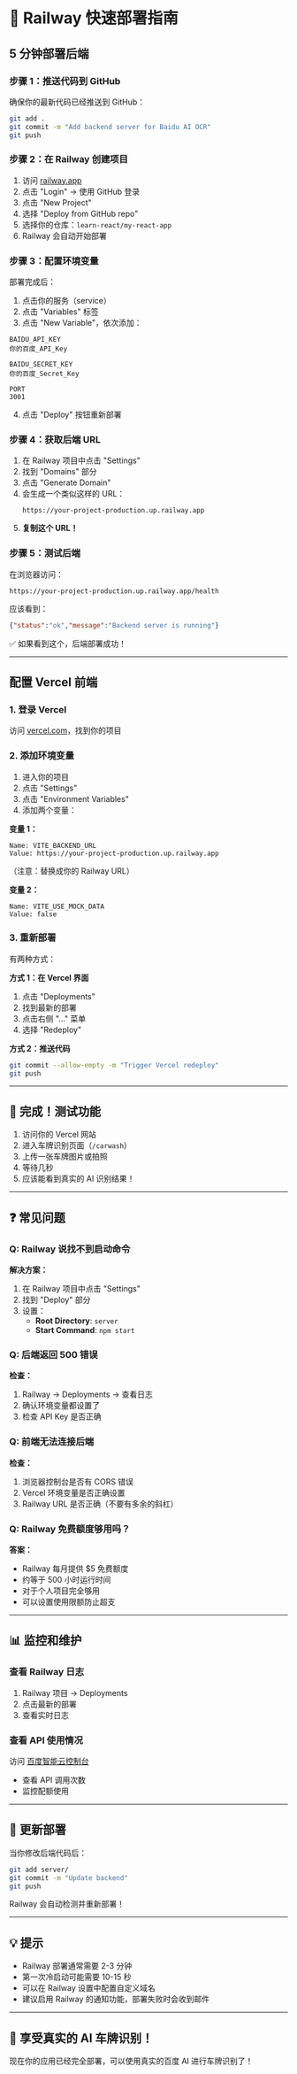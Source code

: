 # 🚂 Railway 快速部署指南

## 5 分钟部署后端

### 步骤 1：推送代码到 GitHub

确保你的最新代码已经推送到 GitHub：

```bash
git add .
git commit -m "Add backend server for Baidu AI OCR"
git push
```

### 步骤 2：在 Railway 创建项目

1. 访问 [railway.app](https://railway.app/)
2. 点击 "Login" → 使用 GitHub 登录
3. 点击 "New Project"
4. 选择 "Deploy from GitHub repo"
5. 选择你的仓库：`learn-react/my-react-app`
6. Railway 会自动开始部署

### 步骤 3：配置环境变量

部署完成后：

1. 点击你的服务（service）
2. 点击 "Variables" 标签
3. 点击 "New Variable"，依次添加：

```
BAIDU_API_KEY
你的百度_API_Key

BAIDU_SECRET_KEY
你的百度_Secret_Key

PORT
3001
```

4. 点击 "Deploy" 按钮重新部署

### 步骤 4：获取后端 URL

1. 在 Railway 项目中点击 "Settings"
2. 找到 "Domains" 部分
3. 点击 "Generate Domain"
4. 会生成一个类似这样的 URL：
   ```
   https://your-project-production.up.railway.app
   ```
5. **复制这个 URL！**

### 步骤 5：测试后端

在浏览器访问：
```
https://your-project-production.up.railway.app/health
```

应该看到：
```json
{"status":"ok","message":"Backend server is running"}
```

✅ 如果看到这个，后端部署成功！

---

## 配置 Vercel 前端

### 1. 登录 Vercel

访问 [vercel.com](https://vercel.com/)，找到你的项目

### 2. 添加环境变量

1. 进入你的项目
2. 点击 "Settings"
3. 点击 "Environment Variables"
4. 添加两个变量：

**变量 1：**
```
Name: VITE_BACKEND_URL
Value: https://your-project-production.up.railway.app
```
（注意：替换成你的 Railway URL）

**变量 2：**
```
Name: VITE_USE_MOCK_DATA
Value: false
```

### 3. 重新部署

有两种方式：

**方式 1：在 Vercel 界面**
1. 点击 "Deployments"
2. 找到最新的部署
3. 点击右侧 "..." 菜单
4. 选择 "Redeploy"

**方式 2：推送代码**
```bash
git commit --allow-empty -m "Trigger Vercel redeploy"
git push
```

---

## 🎯 完成！测试功能

1. 访问你的 Vercel 网站
2. 进入车牌识别页面（`/carwash`）
3. 上传一张车牌图片或拍照
4. 等待几秒
5. 应该能看到真实的 AI 识别结果！

---

## ❓ 常见问题

### Q: Railway 说找不到启动命令

**解决方案：**
1. 在 Railway 项目中点击 "Settings"
2. 找到 "Deploy" 部分
3. 设置：
   - **Root Directory**: `server`
   - **Start Command**: `npm start`

### Q: 后端返回 500 错误

**检查：**
1. Railway → Deployments → 查看日志
2. 确认环境变量都设置了
3. 检查 API Key 是否正确

### Q: 前端无法连接后端

**检查：**
1. 浏览器控制台是否有 CORS 错误
2. Vercel 环境变量是否正确设置
3. Railway URL 是否正确（不要有多余的斜杠）

### Q: Railway 免费额度够用吗？

**答案：**
- Railway 每月提供 $5 免费额度
- 约等于 500 小时运行时间
- 对于个人项目完全够用
- 可以设置使用限额防止超支

---

## 📊 监控和维护

### 查看 Railway 日志

1. Railway 项目 → Deployments
2. 点击最新的部署
3. 查看实时日志

### 查看 API 使用情况

访问 [百度智能云控制台](https://console.bce.baidu.com/ai/)
- 查看 API 调用次数
- 监控配额使用

---

## 🔄 更新部署

当你修改后端代码后：

```bash
git add server/
git commit -m "Update backend"
git push
```

Railway 会自动检测并重新部署！

---

## 💡 提示

- Railway 部署通常需要 2-3 分钟
- 第一次冷启动可能需要 10-15 秒
- 可以在 Railway 设置中配置自定义域名
- 建议启用 Railway 的通知功能，部署失败时会收到邮件

---

## 🎉 享受真实的 AI 车牌识别！

现在你的应用已经完全部署，可以使用真实的百度 AI 进行车牌识别了！

